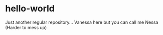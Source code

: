 # hello-world
Just another regular repository...
Vanessa here but you can call me Nessa (Harder to mess up)

